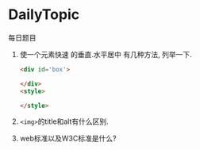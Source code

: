 # DailyTopic
每日题目
1. 使一个元素快速 的垂直.水平居中 有几种方法, 列举一下.
    ```html
    <div id='box'>

    </div>
    <style>

    </style>
    ```   
2. `<img>`的title和alt有什么区别.  

3. web标准以及W3C标准是什么?
